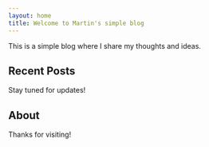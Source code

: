 ```yaml
---
layout: home
title: Welcome to Martin's simple blog
---
```


This is a simple blog where I share my thoughts and ideas.

## Recent Posts

Stay tuned for updates!

## About

Thanks for visiting!
